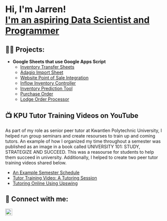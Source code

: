 <h1>Hi, I'm Jarren! <br/><a href="https://github.com/joshmadakor1">I'm an aspiring Data Scientist and Programmer</a>

<h2>👨‍💻 Projects:</h2>

- <b>Google Sheets that use Google Apps Script</b>
  - [Inventory Transfer Sheets](https://github.com/JarrenRalf/PNT-Transfer-Sheets)
  - [Adagio Import Sheet](https://github.com/JarrenRalf/PNT-Adagio-Import)
  - [Website Point of Sale Integration](https://github.com/JarrenRalf/PNT-Packing-Slip)
  - [Inflow Inventory Controller](https://github.com/JarrenRalf/PNT-Inflow-Controller)
  - [Inventory Prediction Tool](https://github.com/JarrenRalf/PNT-Inventory-Prediction-Tool)
  - [Purchase Order](https://github.com/JarrenRalf/PNT-Purchase-Order)
  - [Lodge Order Processor](https://github.com/JarrenRalf/PNT-Order-Processor)


<h2>📺 KPU Tutor Training Videos on YouTube</h2>

As part of my role as senior peer tutor at Kwantlen Polytechnic University, I helped run group seminars and create resourses to train up and coming tutors. An example of how I organized my time throughout a semester was published as an image in a book called UNIVERSITY 101: STUDY, STRATEGIZE AND SUCCEED. This was a reasourse for students to help them succeed in university. Additionally, I helped to create two peer tutor training videos shared below.

- [An Example Semester Schedule](https://kpu.pressbooks.pub/studystrategizesucceed/chapter/see-your-semester-at-a-glance/)
- [Tutor Training Video: A Tutoring Session](https://www.youtube.com/watch?v=HTnydDOBdBg)
- [Tutoring Online Using Upswing](https://www.youtube.com/watch?v=GXP5ov96OKs)

<h2> 🤳 Connect with me:</h2>

[<img align="left" alt="JarrenRalf | LinkedIn" width="22px" src="https://cdn.jsdelivr.net/npm/simple-icons@v3/icons/linkedin.svg" />][linkedin]


[linkedin]: https://linkedin.com/in/jarrenralf31415926

<!--
Here are some ideas to get you started:

- 🔭 I’m currently working on ...
- 🌱 I’m currently learning ...
- 👯 I’m looking to collaborate on ...
- 🤔 I’m looking for help with ...
- 💬 Ask me about ...
- 📫 How to reach me: ...
- 😄 Pronouns: ...
- ⚡ Fun fact: ...
-->
